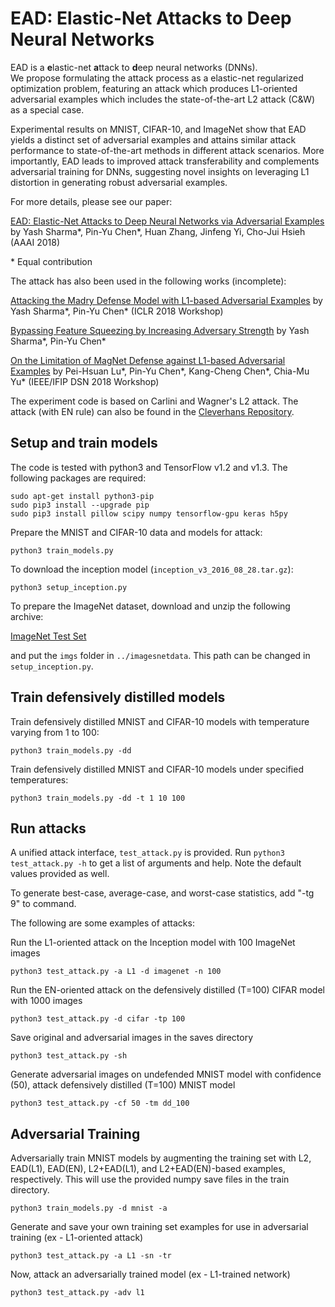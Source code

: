 EAD: Elastic-Net Attacks to Deep Neural Networks 
=====================================

EAD is a **e**lastic-net **a**ttack to **d**eep neural networks (DNNs).  
We propose formulating the attack process as a elastic-net regularized optimization problem, featuring an attack which produces L1-oriented adversarial examples which includes the state-of-the-art L2 attack (C&W) as a special case. 

Experimental results on MNIST, CIFAR-10, and ImageNet show that EAD yields a distinct set of adversarial examples and attains similar attack performance to state-of-the-art methods in different attack scenarios. More importantly, EAD leads to improved attack transferability and complements adversarial training for DNNs, suggesting novel insights on leveraging L1 distortion in generating robust adversarial examples. 

For more details, please see our paper:

[EAD: Elastic-Net Attacks to Deep Neural Networks via Adversarial Examples](https://arxiv.org/abs/1709.04114)
by Yash Sharma\*, Pin-Yu Chen\*, Huan Zhang, Jinfeng Yi, Cho-Jui Hsieh (AAAI 2018)

\* Equal contribution

The attack has also been used in the following works (incomplete):

[Attacking the Madry Defense Model with L1-based Adversarial Examples](https://arxiv.org/abs/1710.10733)
by Yash Sharma\*, Pin-Yu Chen\* (ICLR 2018 Workshop)

[Bypassing Feature Squeezing by Increasing Adversary Strength](https://arxiv.org/abs/1803.09868)
by Yash Sharma\*, Pin-Yu Chen\*

[On the Limitation of MagNet Defense against L1-based Adversarial Examples](https://arxiv.org/abs/1805.00310)
by Pei-Hsuan Lu\*, Pin-Yu Chen\*, Kang-Cheng Chen\*, Chia-Mu Yu\* (IEEE/IFIP DSN 2018 Workshop)

The experiment code is based on Carlini and Wagner's L2 attack. 
The attack (with EN rule) can also be found in the [Cleverhans Repository](http://cleverhans.readthedocs.io/en/latest/_modules/cleverhans/attacks.html#ElasticNetMethod).


Setup and train models
-------------------------------------

The code is tested with python3 and TensorFlow v1.2 and v1.3. The following
packages are required:

```
sudo apt-get install python3-pip
sudo pip3 install --upgrade pip
sudo pip3 install pillow scipy numpy tensorflow-gpu keras h5py
```

Prepare the MNIST and CIFAR-10 data and models for attack:

```
python3 train_models.py
```

To download the inception model (`inception_v3_2016_08_28.tar.gz`):

```
python3 setup_inception.py
```

To prepare the ImageNet dataset, download and unzip the following archive:

[ImageNet Test Set](http://jaina.cs.ucdavis.edu/datasets/adv/imagenet/img.tar.gz)


and put the `imgs` folder in `../imagesnetdata`. This path can be changed
in `setup_inception.py`.

Train defensively distilled models
-------------------------------------

Train defensively distilled MNIST and CIFAR-10 models with temperature varying from 1 to 100:

```
python3 train_models.py -dd
```

Train defensively distilled MNIST and CIFAR-10 models under specified temperatures:

```
python3 train_models.py -dd -t 1 10 100
```

Run attacks
--------------------------------------

A unified attack interface, `test_attack.py` is provided. Run `python3 test_attack.py -h`
to get a list of arguments and help. Note the default values provided as well. 

To generate best-case, average-case, and worst-case statistics, add "-tg 9" to command.

The following are some examples of attacks:

Run the L1-oriented attack on the Inception model with 100 ImageNet images

```
python3 test_attack.py -a L1 -d imagenet -n 100
```

Run the EN-oriented attack on the defensively distilled (T=100) CIFAR model with 1000 images

```
python3 test_attack.py -d cifar -tp 100
```

Save original and adversarial images in the saves directory

```
python3 test_attack.py -sh
```

Generate adversarial images on undefended MNIST model with confidence (50), attack defensively distilled (T=100) MNIST model

```
python3 test_attack.py -cf 50 -tm dd_100
```

Adversarial Training
-------------------------------------

Adversarially train MNIST models by augmenting the training set with L2, EAD(L1), EAD(EN), L2+EAD(L1), and L2+EAD(EN)-based examples, respectively. This will use the provided numpy save files in the train directory.

```
python3 train_models.py -d mnist -a
```

Generate and save your own training set examples for use in adversarial training (ex - L1-oriented attack)

```
python3 test_attack.py -a L1 -sn -tr
```

Now, attack an adversarially trained model (ex - L1-trained network)

```
python3 test_attack.py -adv l1
```
